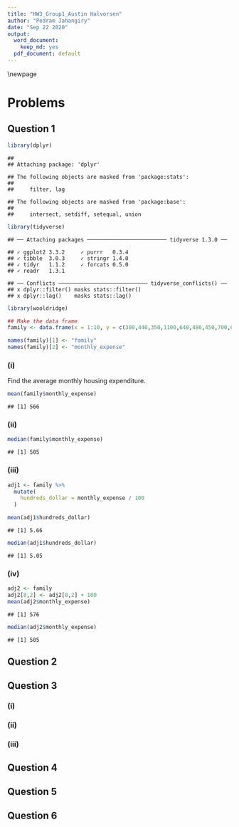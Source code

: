 ```yaml
---
title: "HW3_Group1_Austin Halvorsen"
author: "Pedram Jahangiry"
date: "Sep 22 2020"
output:
  word_document: 
    keep_md: yes
  pdf_document: default
---
```




\newpage

# Problems

## Question 1


```r
library(dplyr)
```

```
## 
## Attaching package: 'dplyr'
```

```
## The following objects are masked from 'package:stats':
## 
##     filter, lag
```

```
## The following objects are masked from 'package:base':
## 
##     intersect, setdiff, setequal, union
```

```r
library(tidyverse)
```

```
## ── Attaching packages ───────────────────────── tidyverse 1.3.0 ──
```

```
## ✓ ggplot2 3.3.2     ✓ purrr   0.3.4
## ✓ tibble  3.0.3     ✓ stringr 1.4.0
## ✓ tidyr   1.1.2     ✓ forcats 0.5.0
## ✓ readr   1.3.1
```

```
## ── Conflicts ──────────────────────────── tidyverse_conflicts() ──
## x dplyr::filter() masks stats::filter()
## x dplyr::lag()    masks stats::lag()
```

```r
library(wooldridge)

## Make the data frame
family <- data.frame(x = 1:10, y = c(300,440,350,1100,640,480,450,700,670,530))

names(family)[1] <- "family" 
names(family)[2] <- "monthly_expense"
```


### (i)

Find the average monthly housing expenditure.

```r
mean(family$monthly_expense)
```

```
## [1] 566
```

### (ii)

```r
median(family$monthly_expense)
```

```
## [1] 505
```

### (iii)

```r
adj1 <- family %>% 
  mutate(
    hundreds_dollar = monthly_expense / 100
  ) 

mean(adj1$hundreds_dollar) 
```

```
## [1] 5.66
```

```r
median(adj1$hundreds_dollar)
```

```
## [1] 5.05
```


### (iv)

```r
adj2 <- family
adj2[8,2] <- adj2[8,2] + 100
mean(adj2$monthly_expense)
```

```
## [1] 576
```

```r
median(adj2$monthly_expense)
```

```
## [1] 505
```


## Question 2

## Question 3 

### (i)



### (ii)



### (iii)



## Question 4

## Question 5

## Question 6


